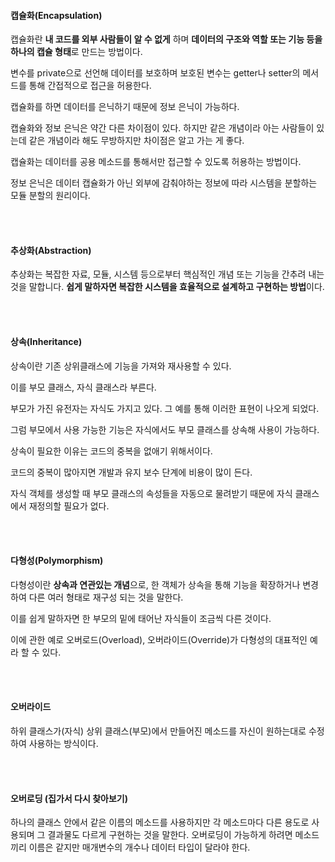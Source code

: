 #### 캡슐화(Encapsulation)

캡슐화란 **내 코드를 외부 사람들이 알 수 없게** 하며 **데이터의 구조와 역할 또는 기능 등을 하나의 캡슐 형태**로 만드는 방법이다.

변수를 private으로 선언해 데이터를 보호하며 보호된 변수는 getter나 setter의 메서드를 통해 간접적으로 접근을 허용한다.

캡슐화를 하면 데이터를 은닉하기 때문에 정보 은닉이 가능하다.

캡슐화와 정보 은닉은 약간 다른 차이점이 있다. 하지만 같은 개념이라 아는 사람들이 있는데 같은 개념이라 해도 무방하지만 차이점은 알고 가는 게 좋다.

캡슐화는 데이터를 공용 메소드를 통해서만 접근할 수 있도록 허용하는 방법이다.

정보 은닉은 데이터 캡슐화가 아닌 외부에 감춰야하는 정보에 따라 시스템을 분할하는 모듈 분할의 원리이다.

<br>


<br>

#### 추상화(Abstraction)

추상화는 복잡한 자료, 모듈, 시스템 등으로부터 핵심적인 개념 또는 기능을 간추려 내는 것을 말합니다. **쉽게 말하자면 복잡한 시스템을 효율적으로 설계하고 구현하는 방법**이다.

<br>


<br>

#### 상속(Inheritance)

상속이란 기존 상위클래스에 기능을 가져와 재사용할 수 있다.

이를 부모 클래스, 자식 클래스라 부른다.

부모가 가진 유전자는 자식도 가지고 있다. 그 예를 통해 이러한 표현이 나오게 되었다.

그럼 부모에서 사용 가능한 기능은 자식에서도 부모 클래스를 상속해 사용이 가능하다.

상속이 필요한 이유는 코드의 중복을 없애기 위해서이다.

코드의 중복이 많아지면 개발과 유지 보수 단계에 비용이 많이 든다.

자식 객체를 생성할 때 부모 클래스의 속성들을 자동으로 물려받기 때문에 자식 클래스에서 재정의할 필요가 없다.

<br>


<br>

#### 다형성(Polymorphism)

다형성이란 **상속과 연관있는 개념**으로, 한 객체가 상속을 통해 기능을 확장하거나 변경하여 다른 여러 형태로 재구성 되는 것을 말한다.

이를 쉽게 말하자면 한 부모의 밑에 태어난 자식들이 조금씩 다른 것이다.

이에 관한 예로 오버로드(Overload), 오버라이드(Override)가 다형성의 대표적인 예라 할 수 있다.

<br>


<br>

#### 오버라이드 

하위 클래스가(자식) 상위 클래스(부모)에서 만들어진 메소드를 자신이 원하는대로 수정하여 사용하는 방식이다.

<br>


<br>

#### 오버로딩 (집가서 다시 찾아보기)

하나의 클래스 안에서 같은 이름의 메소드를 사용하지만 각 메소드마다 다른 용도로 사용되며 그 결과물도 다르게 구현하는 것을 말한다. 오버로딩이 가능하게 하려면 메소드끼리 이름은 같지만 매개변수의 개수나 데이터 타입이 달라야 한다.
